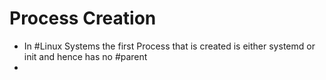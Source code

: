 # Process Creation
* In #Linux Systems the first Process that is created is either systemd or init and hence has no #parent 
* 